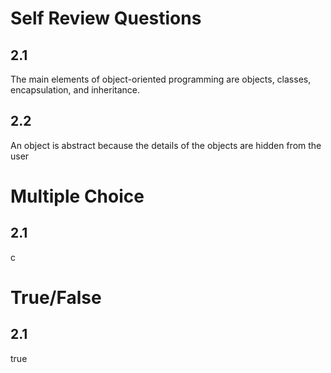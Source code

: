 # Self Review Questions
## 2.1 
The main elements of object-oriented programming are objects, classes, encapsulation, and inheritance.
## 2.2
An object is abstract because the details of the objects are hidden from the user
# Multiple Choice
## 2.1
c
# True/False
## 2.1
true
